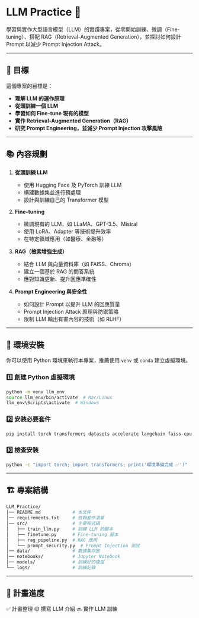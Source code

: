 # LLM Practice 🚀
學習與實作大型語言模型（LLM）的實踐專案，從零開始訓練、微調（Fine-tuning）、搭配 RAG（Retrieval-Augmented Generation），並探討如何設計 Prompt 以減少 Prompt Injection Attack。

---

## 📌 目標
這個專案的目標是：
- **理解 LLM 的運作原理**
- **從頭訓練一個 LLM**
- **學習如何 Fine-tune 現有的模型**
- **實作 Retrieval-Augmented Generation（RAG）**
- **研究 Prompt Engineering，並減少 Prompt Injection 攻擊風險**

---

## 📚 內容規劃
1. **從頭訓練 LLM**
   - 使用 Hugging Face 及 PyTorch 訓練 LLM
   - 構建數據集並進行預處理
   - 設計與訓練自己的 Transformer 模型

2. **Fine-tuning**
   - 微調現有的 LLM，如 LLaMA、GPT-3.5、Mistral
   - 使用 LoRA、Adapter 等技術提升效率
   - 在特定領域應用（如醫療、金融等）

3. **RAG（檢索增強生成）**
   - 結合 LLM 與向量資料庫（如 FAISS、Chroma）
   - 建立一個基於 RAG 的問答系統
   - 應對知識更新、提升回應準確性

4. **Prompt Engineering 與安全性**
   - 如何設計 Prompt 以提升 LLM 的回應質量
   - Prompt Injection Attack 原理與防禦策略
   - 限制 LLM 輸出有害內容的技術（如 RLHF）

---

## 🔧 環境安裝
你可以使用 Python 環境來執行本專案，推薦使用 `venv` 或 `conda` 建立虛擬環境。

### 1️⃣ 創建 Python 虛擬環境
```sh
python -m venv llm_env
source llm_env/bin/activate  # Mac/Linux
llm_env\Scripts\activate  # Windows
```
### 2️⃣ 安裝必要套件
```sh
pip install torch transformers datasets accelerate langchain faiss-cpu
```
### 3️⃣ 檢查安裝
```sh
python -c "import torch; import transformers; print('環境準備完成 ✅')"
```
---

## 🏗️ 專案結構
```bash
LLM_Practice/
│── README.md            # 本文件
│── requirements.txt     # 依賴套件清單
│── src/                 # 主要程式碼
│   ├── train_llm.py     # 訓練 LLM 的腳本
│   ├── finetune.py      # Fine-tuning 腳本
│   ├── rag_pipeline.py  # RAG 應用
│   └── prompt_security.py  # Prompt Injection 測試
│── data/                # 數據集存放
│── notebooks/           # Jupyter Notebook
│── models/              # 訓練好的模型
└── logs/                # 訓練記錄
```
---
## 📌 計畫進度
✅ 計畫整理 
🟡 撰寫 LLM 介紹 🔜 實作 LLM 訓練

